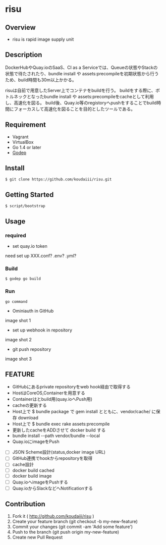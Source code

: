 # risu

## Overview

* risu is rapid image supply unit

## Description

DockerHubやQuay.ioのSaaS、CI as a Serviceでは、Queueの状態やStackの状態で待たされたり、bundle install や assets:precompileを初期状態から行うため、build時間も30m以上かかる。

risuは自前で用意したServer上でコンテナをbuildを行う。
buildをする際に、ボトルネックとなったbundle install や assets:precompileをcacheとして利用し、高速化を図る。
build後、Quay.io等のregistoryへpushをすることでbuild時間にフォーカスして高速化を図ることを目的としたツールである。

## Requirement

* Vagrant
* VirtualBox
* Go 1.4 or later
* [Godep](https://github.com/tools/godep)

## Install

```
$ git clone https://github.com/koudaiii/risu.git
```

## Getting Started

```
$ script/bootstrap
```

## Usage

### required

* set quay.io token

need set up XXX.conf? .env? .yml?

### Build

```
$ godep go build
```

### Run

```
go command
```

* Ominiauth in GitHub

image shot 1

* set up webhook in repository

image shot 2

* git push repository

image shot 3

## FEATURE

 * GitHubにあるprivate repositoryをweb hook経由で取得する
 * HostはCoreOS,Containerを用意する
 * Containerはとbuild用(quay.ioへPush用)
 * cacheの更新する
  * Host上で $  bundle package で gem install とともに、vendor/cache/ に保存 download
  * Host上で $  bundle exec rake assets:precompile
 * 更新したcacheをADDさせて docker build する
  * bundle install --path vendor/bundle --local
 * Quay.ioにimageをPush

 - [ ] JSON Scheme設計(status,docker image URL)
 - [ ] GitHub連携でhookからrepositoryを取得
 - [ ] cache設計
 - [ ] docker build cached
 - [ ] docker build image
 - [ ] Quay.ioへimageをPushする
 - [ ] Quay.ioからSlackなどへNotificationする

## Contribution

1. Fork it ( http://github.com/koudaiii/risu )
2. Create your feature branch (git checkout -b my-new-feature)
3. Commit your changes (git commit -am 'Add some feature')
4. Push to the branch (git push origin my-new-feature)
5. Create new Pull Request
